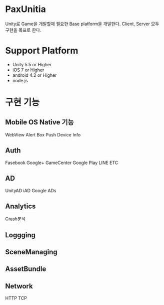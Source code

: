 # PaxUnitia
Unity로 Game을 개발할때 필요한 Base platform을 개발한다.
Client, Server 모두 구현을 목표로 한다.

# Support Platform
* Unity 5.5 or Higher
* iOS 7 or Higher
* android 4.2 or Higher
* node.js

# 구현 기능
## Mobile OS Native 기능
 WebView
 Alert Box
 Push
 Device Info
## Auth
 Fasebook
 Google+
 GameCenter
 Google Play
 LINE
 ETC
## AD
 UnityAD
 iAD
 Google ADs
## Analytics
 Crash분석 
## Loggging
## SceneManaging
## AssetBundle
## Network
 HTTP
 TCP
